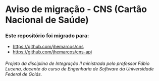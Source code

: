 # Aviso de migração - CNS (Cartão Nacional de Saúde)
### Este repositório foi migrado para:
* <a href="https://github.com/jhemarcos/cns" target="_blank">https://github.com/jhemarcos/cns</a>
* <a href="https://github.com/jhemarcos/cns-api" target="_blank">https://github.com/jhemarcos/cns-api</a>

###### Projeto da disciplina de Integração II ministrada pelo professor Fábio Lucena, docente do curso de Engenharia de Software da Universidade Federal de Goiás.
